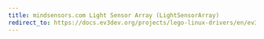 ```yaml
---
title: mindsensors.com Light Sensor Array (LightSensorArray)
redirect_to: https://docs.ev3dev.org/projects/lego-linux-drivers/en/ev3dev-jessie/sensor_data.html#ms-light-array
---
```

